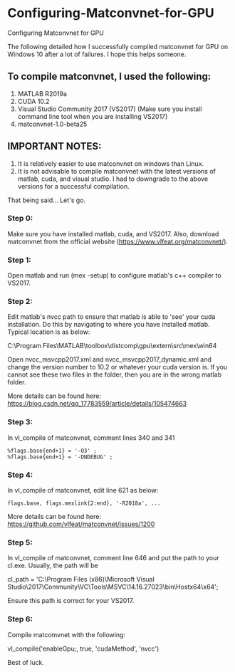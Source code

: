 # Configuring-Matconvnet-for-GPU
Configuring Matconvnet for GPU

The following detailed how I successfully compiled matconvnet for GPU on Windows 10 after a lot of failures. I hope this helps someone.

## To compile matconvnet, I used the following:

1. MATLAB R2019a
2. CUDA 10.2
3. Visual Studio Community 2017 (VS2017) (Make sure you install command line tool when you are installing VS2017)
4. matconvnet-1.0-beta25

## IMPORTANT NOTES: 
1. It is relatively easier to use matconvnet on windows than Linux.
2. It is not advisable to compile matconvnet with the latest versions of matlab, cuda, and visual studio. I had to downgrade to the above versions for a successful compilation.


That being said... Let's go.

### Step 0: 
Make sure you have installed matlab, cuda, and VS2017. Also, download matconvnet from the official website (https://www.vlfeat.org/matconvnet/).

### Step 1:
Open matlab and run (mex -setup) to configure matlab's c++ compiler to VS2017.

### Step 2: 
Edit matlab's nvcc path to ensure that matlab is able to 'see' your cuda installation. Do this by navigating to where you have installed matlab. Typical location is as below:

C:\Program Files\MATLAB\toolbox\distcomp\gpu\extern\src\mex\win64

Open nvcc_msvcpp2017.xml and nvcc_msvcpp2017_dynamic.xml and change the version number to 10.2 or whatever your cuda version is. If you cannot see these two files in the folder, then you are in the wrong matlab folder.

More details can be found here: https://blog.csdn.net/qq_17783559/article/details/105474663

### Step 3:
In vl_compile of matconvnet, comment lines 340 and 341

	%flags.base{end+1} = '-O3' ;
	%flags.base{end+1} = '-DNDEBUG' ;
	
### Step 4: 
In vl_compile of matconvnet, edit line 621 as below:

	flags.base, flags.mexlink{2:end}, '-R2018a', ...

More details can be found here: https://github.com/vlfeat/matconvnet/issues/1200

### Step 5: 
In vl_compile of matconvnet, comment line 646 and put the path to your cl.exe. Usually, the path will be

cl_path = 'C:\Program Files (x86)\Microsoft Visual Studio\2017\Community\VC\Tools\MSVC\14.16.27023\bin\Hostx64\x64';

Ensure this path is correct for your VS2017.

### Step 6: 
Compile matcomvnet with the following:

vl_compile('enableGpu;, true, 'cudaMethod', 'nvcc')

Best of luck.
